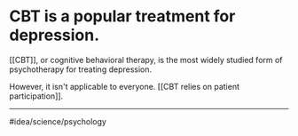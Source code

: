 # CBT is a popular treatment for depression.
[[CBT]], or cognitive behavioral therapy, is the most widely studied form of psychotherapy for treating depression. 

However, it isn't applicable to everyone. [[CBT relies on patient participation]]. 

---
#idea/science/psychology 